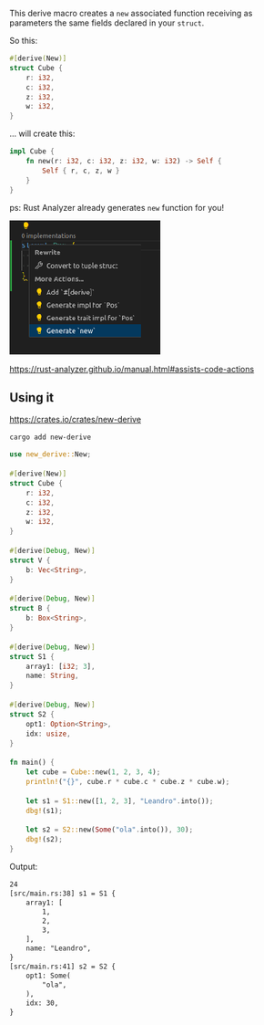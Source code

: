 This derive macro creates a `new` associated function receiving as parameters the same fields declared in your `struct`.

So this:

```rust
#[derive(New)]
struct Cube {
	r: i32,
	c: i32,
	z: i32,
	w: i32,
}
```

... will create this:

```rust
impl Cube {
    fn new(r: i32, c: i32, z: i32, w: i32) -> Self {
        Self { r, c, z, w }
    }
}
```

ps: Rust Analyzer already generates `new` function for you!

![Generate new](imgs/rust-analyzer-new-function.png)

https://rust-analyzer.github.io/manual.html#assists-code-actions

## Using it

https://crates.io/crates/new-derive

```
cargo add new-derive
```

```rust
use new_derive::New;

#[derive(New)]
struct Cube {
    r: i32,
    c: i32,
    z: i32,
    w: i32,
}

#[derive(Debug, New)]
struct V {
    b: Vec<String>,
}

#[derive(Debug, New)]
struct B {
    b: Box<String>,
}

#[derive(Debug, New)]
struct S1 {
    array1: [i32; 3],
    name: String,
}

#[derive(Debug, New)]
struct S2 {
    opt1: Option<String>,
    idx: usize,
}

fn main() {
    let cube = Cube::new(1, 2, 3, 4);
    println!("{}", cube.r * cube.c * cube.z * cube.w);

    let s1 = S1::new([1, 2, 3], "Leandro".into());
    dbg!(s1);

    let s2 = S2::new(Some("ola".into()), 30);
    dbg!(s2);
}
```

Output:

```
24
[src/main.rs:38] s1 = S1 {
    array1: [
        1,
        2,
        3,
    ],
    name: "Leandro",
}
[src/main.rs:41] s2 = S2 {
    opt1: Some(
        "ola",
    ),
    idx: 30,
}
```
